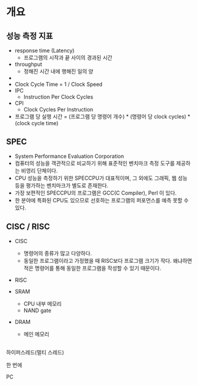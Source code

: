 # 개요

## 성능 측정 지표

* response time (Latency)
  * 프로그램의 시작과 끝 사이의 경과된 시간
* throughput
  * 정해진 시간 내에 행해진 일의 양
*
* Clock Cycle Time = 1 / Clock Speed
* IPC
  * Instruction Per Clock Cycles
* CPI
  * Clock Cycles Per Instruction
* 프로그램 당 실행 시간 = (프로그램 당 명령어 개수) \* (명령어 당 clock cycles) \* (clock cycle time)

## SPEC

* System Performance Evaluation Corporation
* 컴퓨터의 성능을 객관적으로 비교하기 위해 표준적인 벤치마크 측정 도구를 제공하는 비영리 단체이다.
* CPU 성능을 측정하기 위한 SPECCPU가 대표적이며, 그 외에도 그래픽, 웹 성능 등을 평가하는 벤치마크가 별도로 존재한다.
* 가장 보편적인 SPECCPU의 프로그램은 GCC(C Compiler), Perl 이 있다.
* 한 분야에 특화된 CPU도 있으므로 선호하는 프로그램의 퍼포먼스를 예측 못할 수 있다.

## CISC / RISC

* CISC
  * 명령어의 종류가 많고 다양하다.
  * 동일한 프로그램이라고 가정했을 때 RISC보다 프로그램 크기가 작다. 왜냐하면 적은 명령어를 통해 동일한 프로그램을 작성할 수 있기 때문이다.
* RISC







* SRAM
  * CPU 내부 메모리
  * NAND gate
* DRAM&#x20;
  * 메인 메모리



##

하이퍼스레드(멀티 스레드)

한 번에&#x20;

PC&#x20;

